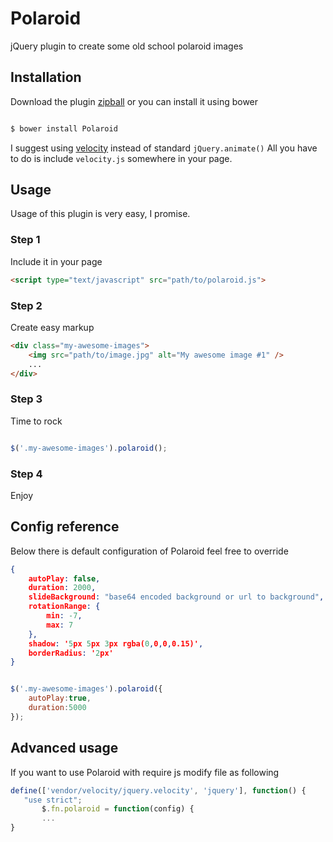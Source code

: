 Polaroid
========

jQuery plugin to create some old school polaroid images


Installation
------------

Download the plugin [zipball](https://github.com/me1ifaro/Polaroid/archive/master.zip) or you can install it using bower

```sh

$ bower install Polaroid

```

I suggest using [velocity](https://github.com/julianshapiro/velocity) instead of standard ```jQuery.animate()```
All you have to do is include ```velocity.js``` somewhere in your page.


Usage
-----

Usage of this plugin is very easy, I promise.

### Step 1

Include it in your page

```html
<script type="text/javascript" src="path/to/polaroid.js">
```

### Step 2

Create easy markup

```html
<div class="my-awesome-images">
    <img src="path/to/image.jpg" alt="My awesome image #1" />
    ...
</div>
```

### Step 3

Time to rock

```javascript

$('.my-awesome-images').polaroid();

```

### Step 4

Enjoy


Config reference
----------------

Below there is default configuration of Polaroid feel free to override

```json
{
    autoPlay: false,
    duration: 2000,
    slideBackground: "base64 encoded background or url to background",
    rotationRange: {
        min: -7,
        max: 7
    },
    shadow: '5px 5px 3px rgba(0,0,0,0.15)',
    borderRadius: '2px'
}

```

```javascript

$('.my-awesome-images').polaroid({
    autoPlay:true,
    duration:5000
});

```

Advanced usage
--------------

If you want to use Polaroid with require js modify file as following

 ```javascript
define(['vendor/velocity/jquery.velocity', 'jquery'], function() {
    "use strict";
        $.fn.polaroid = function(config) {
        ...
}

 ```